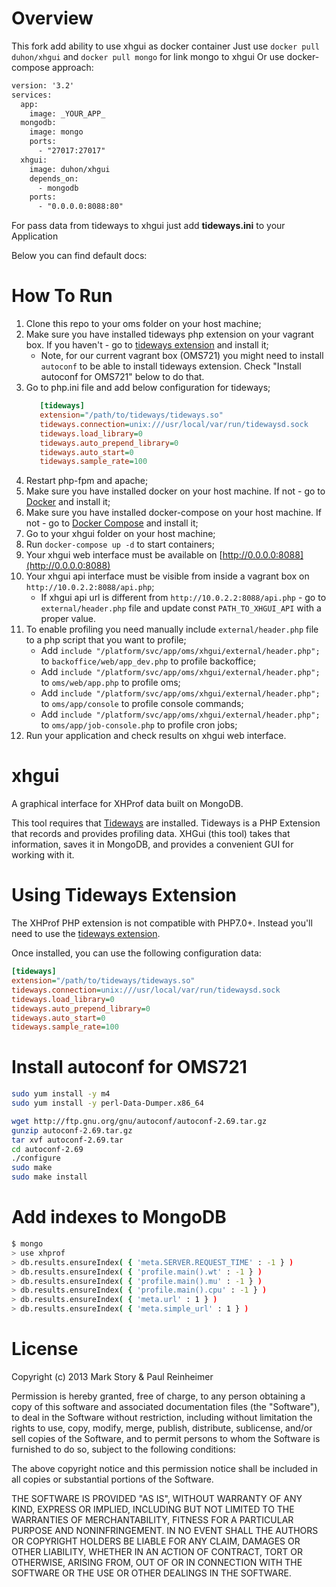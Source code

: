 Overview
========

This fork add ability to use xhgui as docker container
Just use ```docker pull duhon/xhgui``` and ```docker pull mongo``` for link mongo to xhgui
Or use docker-compose approach:

````xml
version: '3.2'
services:
  app:
    image: _YOUR_APP_
  mongodb:
    image: mongo
    ports:
      - "27017:27017"
  xhgui:
    image: duhon/xhgui
    depends_on:
      - mongodb
    ports:
      - "0.0.0.0:8088:80"
````

For pass data from tideways to xhgui just add **tideways.ini** to your Application


Below you can find default docs:

How To Run
==========

1. Clone this repo to your oms folder on your host machine;
2. Make sure you have installed tideways php extension on your vagrant box. If you haven't - go to [tideways extension](https://github.com/tideways/php-profiler-extension) and install it;
    * Note, for our current vagrant box (OMS721) you might need to install `autoconf` to be able to install tideways extension. Check "Install autoconf for OMS721" below to do that.
3. Go to php.ini file and add below configuration for tideways;
    ```ini
       [tideways]
       extension="/path/to/tideways/tideways.so"
       tideways.connection=unix:///usr/local/var/run/tidewaysd.sock
       tideways.load_library=0
       tideways.auto_prepend_library=0
       tideways.auto_start=0
       tideways.sample_rate=100
    ```
4. Restart php-fpm and apache;
5. Make sure you have installed docker on your host machine. If not - go to [Docker](https://docs.docker.com/install/) and install it;
6. Make sure you have installed docker-compose on your host machine. If not - go to [Docker Compose](https://docs.docker.com/compose/install/) and install it;
7. Go to your xhgui folder on your host machine;
8. Run `docker-compose up -d` to start containers;
9. Your xhgui web interface must be available on [http://0.0.0.0:8088](http://0.0.0.0:8088)
10. Your xhgui api interface must be visible from inside a vagrant box on `http://10.0.2.2:8088/api.php`;
    * If xhgui api url is different from `http://10.0.2.2:8088/api.php` - go to `external/header.php` file and update const `PATH_TO_XHGUI_API` with a proper value.
11. To enable profiling you need manually include `external/header.php` file to a php script that you want to profile;
    * Add `include "/platform/svc/app/oms/xhgui/external/header.php";` to `backoffice/web/app_dev.php` to profile backoffice;
    * Add `include "/platform/svc/app/oms/xhgui/external/header.php";` to `oms/web/app.php` to profile oms;
    * Add `include "/platform/svc/app/oms/xhgui/external/header.php";` to `oms/app/console` to profile console commands;
    * Add `include "/platform/svc/app/oms/xhgui/external/header.php";` to `oms/app/job-console.php` to profile cron jobs;
12. Run your application and check results on xhgui web interface.

xhgui
=====

A graphical interface for XHProf data built on MongoDB.

This tool requires that [Tideways](https://github.com/tideways/php-profiler-extension) are installed.
Tideways is a PHP Extension that records and provides profiling data.
XHGui (this tool) takes that information, saves it in MongoDB, and provides
a convenient GUI for working with it.

Using Tideways Extension
========================

The XHProf PHP extension is not compatible with PHP7.0+. Instead you'll need to
use the [tideways extension](https://github.com/tideways/php-profiler-extension).

Once installed, you can use the following configuration data:

```ini
[tideways]
extension="/path/to/tideways/tideways.so"
tideways.connection=unix:///usr/local/var/run/tidewaysd.sock
tideways.load_library=0
tideways.auto_prepend_library=0
tideways.auto_start=0
tideways.sample_rate=100
```

Install autoconf for OMS721
=======
```bash
sudo yum install -y m4
sudo yum install -y perl-Data-Dumper.x86_64

wget http://ftp.gnu.org/gnu/autoconf/autoconf-2.69.tar.gz
gunzip autoconf-2.69.tar.gz
tar xvf autoconf-2.69.tar
cd autoconf-2.69
./configure
sudo make
sudo make install
```

Add indexes to MongoDB
=======
```bash
$ mongo
> use xhprof
> db.results.ensureIndex( { 'meta.SERVER.REQUEST_TIME' : -1 } )
> db.results.ensureIndex( { 'profile.main().wt' : -1 } )
> db.results.ensureIndex( { 'profile.main().mu' : -1 } )
> db.results.ensureIndex( { 'profile.main().cpu' : -1 } )
> db.results.ensureIndex( { 'meta.url' : 1 } )
> db.results.ensureIndex( { 'meta.simple_url' : 1 } )
```

License
=======

Copyright (c) 2013 Mark Story & Paul Reinheimer

Permission is hereby granted, free of charge, to any person obtaining a
copy of this software and associated documentation files (the
"Software"), to deal in the Software without restriction, including
without limitation the rights to use, copy, modify, merge, publish,
distribute, sublicense, and/or sell copies of the Software, and to
permit persons to whom the Software is furnished to do so, subject to
the following conditions:

The above copyright notice and this permission notice shall be included
in all copies or substantial portions of the Software.

THE SOFTWARE IS PROVIDED "AS IS", WITHOUT WARRANTY OF ANY KIND, EXPRESS
OR IMPLIED, INCLUDING BUT NOT LIMITED TO THE WARRANTIES OF
MERCHANTABILITY, FITNESS FOR A PARTICULAR PURPOSE AND NONINFRINGEMENT.
IN NO EVENT SHALL THE AUTHORS OR COPYRIGHT HOLDERS BE LIABLE FOR ANY
CLAIM, DAMAGES OR OTHER LIABILITY, WHETHER IN AN ACTION OF CONTRACT,
TORT OR OTHERWISE, ARISING FROM, OUT OF OR IN CONNECTION WITH THE
SOFTWARE OR THE USE OR OTHER DEALINGS IN THE SOFTWARE.
